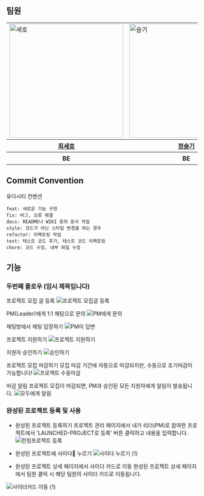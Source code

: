 ## 팀원
<div align="center">
	<table>
	<tr>
	<td><img width="300" alt="세호" src="https://avatars.githubusercontent.com/u/96410921?v=4"></td>
	<td><img width="300" alt="슬기" src="https://avatars.githubusercontent.com/u/135789383?v=)"> </td>
	    <td><img width="300" alt="우진" src="https://avatars.githubusercontent.com/u/126751594?v=4">
	    <td><img width="300" alt="세정" src="https://avatars.githubusercontent.com/u/64718002?v=4"></td>
	</tr>
		<tr>
   <th><a href="https://github.com/sseho"> 최세호</a> </th>
	<th><a href="https://github.com/wisdom0405"> 정슬기 </a></th>
  <th><a href="https://github.com/getsetgo1"> 박우진</a> </th>
  <th><a href="https://github.com/clean2001"> 김세정</a> </th>
	  </tr>
<th> BE </th>
<th> BE </th>
<th> BE </th>
<th> BE, 팀장 </th>
	</table>
</div>

## Commit Convention
유다시티 컨벤션
```
feat: 새로운 기능 구현
fix: 버그, 오류 해결
docs: README나 WIKI 등의 문서 작업
style: 코드가 아닌 스타일 변경을 하는 경우
refactor: 리팩토링 작업
test: 테스트 코드 추가, 테스트 코드 리팩토링
chore: 코드 수정, 내부 파일 수정
```

## 기능

### 두번째 플로우 (임시 제목입니다)

프로젝트 모집 글 등록
![프로젝트 모집글 등록](https://github.com/user-attachments/assets/e305596d-8a89-414d-b692-a71d7740d97f)


PM(Leader)에게 1:1 채팅으로 문의
![PM에게 문의](https://github.com/user-attachments/assets/936f2008-02ad-40c2-a867-7243d094291d)


채팅방에서 채팅 답장하기
![PM이 답변](https://github.com/user-attachments/assets/042b9572-1b17-41d3-9b1b-9c18edccace4)

프로젝트 지원하기
![프로젝트 지원하기](https://github.com/user-attachments/assets/d87b0293-8dc2-4ddc-9e2b-795ead582063)

지원자 승인하기
![승인하기](https://github.com/user-attachments/assets/be2eb0e1-3bd3-4db4-8cfc-c78eeee285f5)


프로젝트 모집 마감하기
모집 마감 기간에 자동으로 마감되지만, 수동으로 조기마감이 가능합니다!
![프로젝트 수동마감](https://github.com/user-attachments/assets/80c963da-5794-4c1f-889a-16a3e6cd3675)


마감 알림
프로젝트 모집이 마감되면, PM과 승인된 모든 지원자에게 알림이 발송됩니다.
![모두에게 알림](https://github.com/user-attachments/assets/83e24f47-6e11-4b7c-9278-665bb57b4c79)



### 완성된 프로젝트 등록 및 사용

- 완성된 프로젝트 등록하기
프로젝트 관리 페이지에서 내가 리더(PM)로 참여한 프로젝트에서 'LAUNCHED-PROJECT로 등록' 버튼 클릭하고 내용을 입력합니다.
![런칭프로젝트 등록](https://github.com/user-attachments/assets/0815e787-bc3a-4478-9656-f16e12ccc026)

- 완성된 프로젝트에 사이다🍾 누르기
![사이다 누르기 (1)](https://github.com/user-attachments/assets/80edb36a-284d-4694-b314-e2725b687849)

- 완성된 프로젝트 상세 페이지에서 사이더 카드로 이동
완성된 프로젝트 상세 페이지에서 팀원 클릭 시 해당 팀원의 사이더 카드로 이동됩니다.

![사이더카드 이동 (1)](https://github.com/user-attachments/assets/6b8a8a2f-7981-46ef-87a2-f7e474e468c5)

